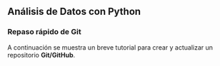 ## Análisis de Datos con Python

### Repaso rápido de __Git__

A continuación se muestra un breve tutorial para crear y actualizar un repositorio __Git/GitHub__.
